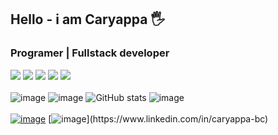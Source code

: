 ## Hello - i am Caryappa :raised_hand_with_fingers_splayed: 
### Programer | Fullstack developer
![](https://img.shields.io/badge/-ReactJS-informational?style=flat&color=2bbc8a)
![](https://img.shields.io/badge/-NodeJs-informational?style=flat&color=2bbc8a)
![](https://img.shields.io/badge/-MongoDB-informational?style=flat&color=2bbc8a)
![](https://img.shields.io/badge/-express-informational?style=flat&color=2bbc8a)
![](https://img.shields.io/badge/-SCSS-informational?style=flat&color=2bbc8a)<br /><br />
![image](https://github-profile-summary-cards.vercel.app/api/cards/profile-details?username=caryappabc&theme=vue)
![image](https://github-readme-streak-stats.herokuapp.com/?user=caryappabc)
![GitHub stats](https://github-readme-stats.vercel.app/api?username=caryappabc&show_icons=true&theme=dark)
![image](https://github-readme-stats.vercel.app/api/top-langs/?username=caryappabc)<br /> <br/>
[![image](https://img.shields.io/badge/Gmail-D14836?style=for-the-badge&logo=gmail&logoColor=white)](mailto:caryappa.cari@gmail.com)
[![image](https://img.shields.io/badge/LinkedIn-0077B5?style=for-the-badge&logo=linkedin&logoColor=white")](https://www.linkedin.com/in/caryappa-bc)
